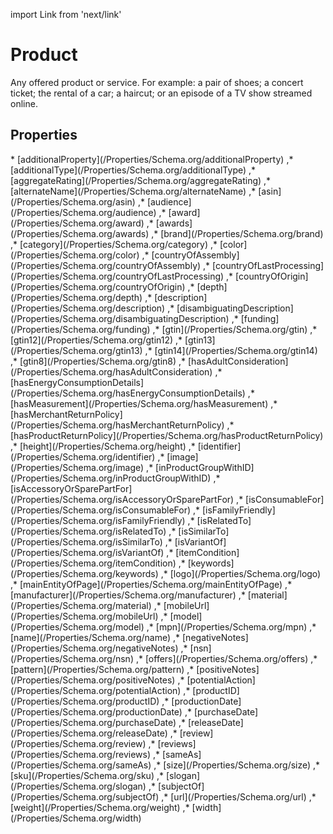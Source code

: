 import Link from 'next/link'

# Product

Any offered product or service. For example: a pair of shoes; a concert ticket; the rental of a car; a haircut; or an episode of a TV show streamed online.

## Properties

<Grid>
* [additionalProperty](/Properties/Schema.org/additionalProperty)
,* [additionalType](/Properties/Schema.org/additionalType)
,* [aggregateRating](/Properties/Schema.org/aggregateRating)
,* [alternateName](/Properties/Schema.org/alternateName)
,* [asin](/Properties/Schema.org/asin)
,* [audience](/Properties/Schema.org/audience)
,* [award](/Properties/Schema.org/award)
,* [awards](/Properties/Schema.org/awards)
,* [brand](/Properties/Schema.org/brand)
,* [category](/Properties/Schema.org/category)
,* [color](/Properties/Schema.org/color)
,* [countryOfAssembly](/Properties/Schema.org/countryOfAssembly)
,* [countryOfLastProcessing](/Properties/Schema.org/countryOfLastProcessing)
,* [countryOfOrigin](/Properties/Schema.org/countryOfOrigin)
,* [depth](/Properties/Schema.org/depth)
,* [description](/Properties/Schema.org/description)
,* [disambiguatingDescription](/Properties/Schema.org/disambiguatingDescription)
,* [funding](/Properties/Schema.org/funding)
,* [gtin](/Properties/Schema.org/gtin)
,* [gtin12](/Properties/Schema.org/gtin12)
,* [gtin13](/Properties/Schema.org/gtin13)
,* [gtin14](/Properties/Schema.org/gtin14)
,* [gtin8](/Properties/Schema.org/gtin8)
,* [hasAdultConsideration](/Properties/Schema.org/hasAdultConsideration)
,* [hasEnergyConsumptionDetails](/Properties/Schema.org/hasEnergyConsumptionDetails)
,* [hasMeasurement](/Properties/Schema.org/hasMeasurement)
,* [hasMerchantReturnPolicy](/Properties/Schema.org/hasMerchantReturnPolicy)
,* [hasProductReturnPolicy](/Properties/Schema.org/hasProductReturnPolicy)
,* [height](/Properties/Schema.org/height)
,* [identifier](/Properties/Schema.org/identifier)
,* [image](/Properties/Schema.org/image)
,* [inProductGroupWithID](/Properties/Schema.org/inProductGroupWithID)
,* [isAccessoryOrSparePartFor](/Properties/Schema.org/isAccessoryOrSparePartFor)
,* [isConsumableFor](/Properties/Schema.org/isConsumableFor)
,* [isFamilyFriendly](/Properties/Schema.org/isFamilyFriendly)
,* [isRelatedTo](/Properties/Schema.org/isRelatedTo)
,* [isSimilarTo](/Properties/Schema.org/isSimilarTo)
,* [isVariantOf](/Properties/Schema.org/isVariantOf)
,* [itemCondition](/Properties/Schema.org/itemCondition)
,* [keywords](/Properties/Schema.org/keywords)
,* [logo](/Properties/Schema.org/logo)
,* [mainEntityOfPage](/Properties/Schema.org/mainEntityOfPage)
,* [manufacturer](/Properties/Schema.org/manufacturer)
,* [material](/Properties/Schema.org/material)
,* [mobileUrl](/Properties/Schema.org/mobileUrl)
,* [model](/Properties/Schema.org/model)
,* [mpn](/Properties/Schema.org/mpn)
,* [name](/Properties/Schema.org/name)
,* [negativeNotes](/Properties/Schema.org/negativeNotes)
,* [nsn](/Properties/Schema.org/nsn)
,* [offers](/Properties/Schema.org/offers)
,* [pattern](/Properties/Schema.org/pattern)
,* [positiveNotes](/Properties/Schema.org/positiveNotes)
,* [potentialAction](/Properties/Schema.org/potentialAction)
,* [productID](/Properties/Schema.org/productID)
,* [productionDate](/Properties/Schema.org/productionDate)
,* [purchaseDate](/Properties/Schema.org/purchaseDate)
,* [releaseDate](/Properties/Schema.org/releaseDate)
,* [review](/Properties/Schema.org/review)
,* [reviews](/Properties/Schema.org/reviews)
,* [sameAs](/Properties/Schema.org/sameAs)
,* [size](/Properties/Schema.org/size)
,* [sku](/Properties/Schema.org/sku)
,* [slogan](/Properties/Schema.org/slogan)
,* [subjectOf](/Properties/Schema.org/subjectOf)
,* [url](/Properties/Schema.org/url)
,* [weight](/Properties/Schema.org/weight)
,* [width](/Properties/Schema.org/width)

</Grid>


